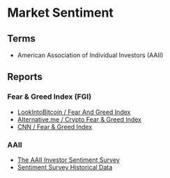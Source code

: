 # Market Sentiment

## Terms

- American Association of Individual Investors (AAII)

## Reports

### Fear & Greed Index (FGI)

- [LookIntoBitcoin / Fear And Greed Index](https://lookintobitcoin.com/charts/bitcoin-fear-and-greed-index/)
- [Alternative.me / Crypto Fear & Greed Index](https://alternative.me/crypto/fear-and-greed-index/)
- [CNN / Fear & Greed Index](https://edition.cnn.com/markets/fear-and-greed)

### AAII

- [The AAII Investor Sentiment Survey](https://www.aaii.com/sentimentsurvey)
- [Sentiment Survey Historical Data](https://www.aaii.com/sentimentsurvey/sent_results)

<!--
AAII Bull Ratio
-->

<!--
https://en.macromicro.me/charts/20828/us-aaii-sentimentsurvey
https://en.macromicro.me/charts/44404/AAII-Sentiment-Survey
-->
